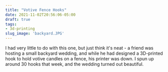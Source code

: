 ```yaml
---
title: "Votive Fence Hooks"
date: 2021-11-02T20:56:06-05:00
draft: true
tags:
- 3d-printing
slug_image: 'backyard.JPG'
---
```

I had very little to do with this one, but just think it's neat - a friend was hosting a small backyard wedding, and while he had designed a 3D-printed hook to hold votive candles on a fence, his printer was down. I spun up around 30 hooks that week, and the wedding turned out beautiful.